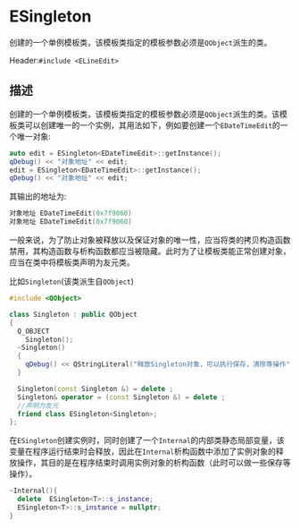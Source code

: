 # ESingleton

创建的一个单例模板类，该模板类指定的模板参数必须是`QObject`派生的类。

Header:`#include <ELineEdit>`

## 描述

创建的一个单例模板类，该模板类指定的模板参数必须是`QObject`派生的类。该模板类可以创建唯一的一个实例，其用法如下，例如要创建一个`EDateTimeEdit`的一个唯一对象:

```C++
auto edit = ESingleton<EDateTimeEdit>::getInstance();
qDebug() << "对象地址" << edit;
edit = ESingleton<EDateTimeEdit>::getInstance();
qDebug() << "对象地址" << edit;
```

其输出的地址为:

```cpp
对象地址 EDateTimeEdit(0x7f9060)
对象地址 EDateTimeEdit(0x7f9060)
```

一般来说，为了防止对象被释放以及保证对象的唯一性，应当将类的拷贝构造函数禁用，其构造函数与析构函数都应当被隐藏。此时为了让模板类能正常创建对象，应当在类中将模板类声明为友元类。

比如`Singleton`(该类派生自`QObject`)

```cpp
#include <QObject>

class Singleton : public QObject
{
  Q_OBJECT
    Singleton();
  ~Singleton()
  {
    qDebug() << QStringLiteral("释放Singleton对象，可以执行保存，清除等操作");
  }

  Singleton(const Singleton &) = delete ;
  Singleton& operator = (const Singleton &) = delete ;
  //声明为友元
  friend class ESingleton<Singleton>;
};
```

在`ESingleton`创建实例时，同时创建了一个`Internal`的内部类静态局部变量，该变量在程序运行结束时会释放，因此在`Internal`析构函数中添加了实例对象的释放操作，其目的是在程序结束时调用实例对象的析构函数（此时可以做一些保存等操作）。

```cpp
~Internal(){
  delete  ESingleton<T>::s_instance;
  ESingleton<T>::s_instance = nullptr;
}
```

